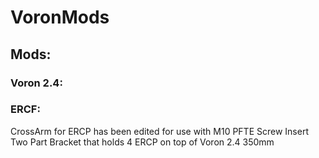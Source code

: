 # VoronMods
## Mods:
### Voron 2.4:
### ERCF:
CrossArm for ERCP has been edited for use with M10 PFTE Screw Insert
Two Part Bracket that holds 4 ERCP on top of Voron 2.4 350mm
